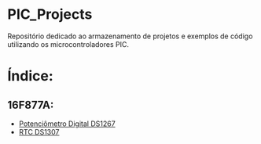 # PIC_Projects
Repositório dedicado ao armazenamento de projetos e exemplos de código utilizando os microcontroladores PIC.

# Índice:

## 16F877A:
- [Potenciômetro Digital DS1267](POT_DIG_DS1267)
- [RTC DS1307](RTC_DS1307)
